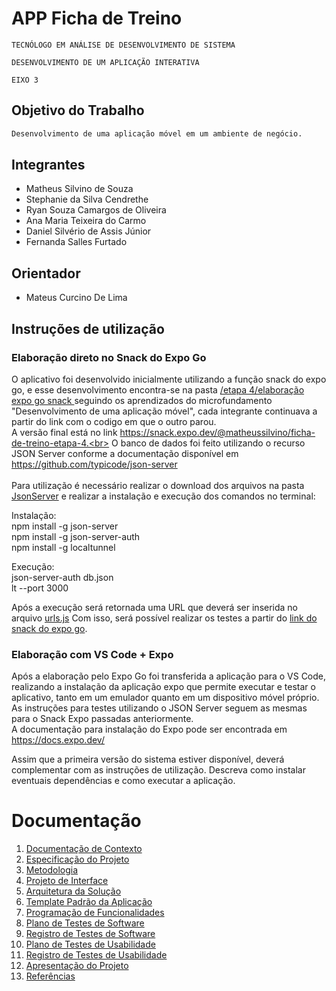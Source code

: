 # APP Ficha de Treino 

`TECNÓLOGO EM ANÁLISE DE DESENVOLVIMENTO DE SISTEMA`

`DESENVOLVIMENTO DE UM APLICAÇÃO INTERATIVA`

`EIXO 3`

## Objetivo do Trabalho

```bash
Desenvolvimento de uma aplicação móvel em um ambiente de negócio.
```

## Integrantes

* Matheus Silvino de Souza
* Stephanie da Silva Cendrethe
* Ryan Souza Camargos de Oliveira
* Ana Maria Teixeira do Carmo
* Daniel Silvério de Assis Júnior
* Fernanda Salles Furtado

## Orientador

* Mateus Curcino De Lima

## Instruções de utilização

<h3>Elaboração direto no Snack do Expo Go</h3>

O aplicativo foi desenvolvido inicialmente utilizando a função snack do expo go, e esse desenvolvimento encontra-se na pasta <a href="etapa 4/elaboração expo go snack"> /etapa 4/elaboração expo go snack </a> seguindo os aprendizados do microfundamento "Desenvolvimento de uma aplicação móvel", cada integrante continuava a partir do link com o codigo em que o outro parou. <br>
A versão final está no link https://snack.expo.dev/@matheussilvino/ficha-de-treino-etapa-4.<br>
O banco de dados foi feito utilizando o recurso JSON Server conforme a documentação disponível em https://github.com/typicode/json-server<br>
<br>
Para utilização é necessário realizar o download dos arquivos na pasta <a href="etapa 4/JsonServer"> JsonServer</a> e realizar a instalação e execução dos comandos no terminal:

Instalação:<br>
npm install -g json-server<br>
npm install -g json-server-auth<br>
npm install -g localtunnel<br>

Execução:<br>
json-server-auth db.json<br>
lt --port 3000<br>

Após a execução será retornada uma URL que deverá ser inserida no arquivo <a href="etapa 4/elaboração expo go snack/src/services/urls.js">urls.js</a>
Com isso, será possível realizar os testes a partir do <a href="https://snack.expo.dev/@matheussilvino/ficha-de-treino-etapa-4">link do snack do expo go</a>.

<h3>Elaboração com VS Code + Expo</h3>

Após a elaboração pelo Expo Go foi transferida a aplicação para o VS Code, realizando a instalação da aplicação expo que permite executar e testar o aplicativo, tanto em um emulador quanto em um dispositivo móvel próprio. <br>
As instruções para testes utilizando o JSON Server seguem as mesmas para o Snack Expo passadas anteriormente.<br>
A documentação para instalação do Expo pode ser encontrada em https://docs.expo.dev/<br>


Assim que a primeira versão do sistema estiver disponível, deverá complementar com as instruções de utilização. Descreva como instalar eventuais dependências e como executar a aplicação.


# Documentação

<ol>
<li><a href="docs/01-Documentação de Contexto.md"> Documentação de Contexto</a></li>
<li><a href="docs/02-Especificação do Projeto.md"> Especificação do Projeto</a></li>
<li><a href="docs/03-Metodologia.md"> Metodologia</a></li>
<li><a href="docs/04-Projeto de Interface.md"> Projeto de Interface</a></li>
<li><a href="docs/05-Arquitetura da Solução.md"> Arquitetura da Solução</a></li>
<li><a href="docs/06-Template Padrão da Aplicação.md"> Template Padrão da Aplicação</a></li>
<li><a href="docs/07-Programação de Funcionalidades.md"> Programação de Funcionalidades</a></li>
<li><a href="docs/08-Plano de Testes de Software.md"> Plano de Testes de Software</a></li>
<li><a href="docs/09-Registro de Testes de Software.md"> Registro de Testes de Software</a></li>
<li><a href="docs/10-Plano de Testes de Usabilidade.md"> Plano de Testes de Usabilidade</a></li>
<li><a href="docs/11-Registro de Testes de Usabilidade.md"> Registro de Testes de Usabilidade</a></li>
<li><a href="docs/12-Apresentação do Projeto.md"> Apresentação do Projeto</a></li>
<li><a href="docs/13-Referências.md"> Referências</a></li>
</ol>
